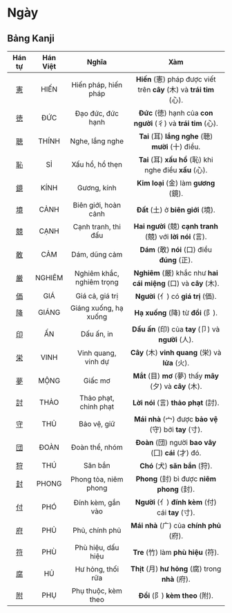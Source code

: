 # Ngày

## Bảng Kanji

| Hán tự | Hán Việt | Nghĩa | Xàm |
| :---: | :---: | :---: | :---: |
| [<span class="stroke-order">憲</span>](https://mazii.net/vi-VN/search/kanji/javi/%E6%86%B2) | HIẾN | Hiến pháp, hiến pháp | **Hiến** (憲) pháp được viết trên **cây** (木) và **trái tim** (心). |
| [<span class="stroke-order">徳</span>](https://mazii.net/vi-VN/search/kanji/javi/%E5%BE%B3) | ĐỨC | Đạo đức, đức hạnh | **Đức** (徳) hạnh của **con người** (彳) và **trái tim** (心). |
| [<span class="stroke-order">聴</span>](https://mazii.net/vi-VN/search/kanji/javi/%E8%81%B4) | THÍNH | Nghe, lắng nghe | **Tai** (耳) **lắng nghe** (聴) **mười** (十) điều. |
| [<span class="stroke-order">恥</span>](https://mazii.net/vi-VN/search/kanji/javi/%E6%81%A5) | SỈ | Xấu hổ, hổ thẹn | **Tai** (耳) **xấu hổ** (恥) khi nghe điều **xấu** (心). |
| [<span class="stroke-order">鏡</span>](https://mazii.net/vi-VN/search/kanji/javi/%E9%8F%A1) | KÍNH | Gương, kính | **Kim loại** (金) làm **gương** (鏡). |
| [<span class="stroke-order">境</span>](https://mazii.net/vi-VN/search/kanji/javi/%E5%A2%83) | CẢNH | Biên giới, hoàn cảnh | **Đất** (土) ở **biên giới** (境). |
| [<span class="stroke-order">競</span>](https://mazii.net/vi-VN/search/kanji/javi/%E7%AB%B6) | CẠNH | Cạnh tranh, thi đấu | **Hai người** (競) **cạnh tranh** (競) với **lời nói** (言). |
| [<span class="stroke-order">敢</span>](https://mazii.net/vi-VN/search/kanji/javi/%E6%95%A2) | CẢM | Dám, dũng cảm | **Dám** (敢) **nói** (口) điều **đúng** (正). |
| [<span class="stroke-order">厳</span>](https://mazii.net/vi-VN/search/kanji/javi/%E5%8E%B3) | NGHIÊM | Nghiêm khắc, nghiêm trọng | **Nghiêm** (厳) khắc như **hai cái miệng** (口) và **cây** (木). |
| [<span class="stroke-order">価</span>](https://mazii.net/vi-VN/search/kanji/javi/%E4%BE%A1) | GIÁ | Giá cả, giá trị | **Người** (亻) có **giá trị** (価). |
| [<span class="stroke-order">降</span>](https://mazii.net/vi-VN/search/kanji/javi/%E9%99%8D) | GIÁNG | Giáng xuống, hạ xuống | **Hạ xuống** (降) từ **đồi** (阝). |
| [<span class="stroke-order">印</span>](https://mazii.net/vi-VN/search/kanji/javi/%E5%8D%B0) | ẤN | Dấu ấn, in | **Dấu ấn** (印) của **tay** (卩) và **người** (人). |
| [<span class="stroke-order">栄</span>](https://mazii.net/vi-VN/search/kanji/javi/%E6%A0%84) | VINH | Vinh quang, vinh dự | **Cây** (木) **vinh quang** (栄) và **lửa** (火). |
| [<span class="stroke-order">夢</span>](https://mazii.net/vi-VN/search/kanji/javi/%E5%A4%A2) | MỘNG | Giấc mơ | **Mắt** (目) **mơ** (夢) thấy **mây** (夕) và **cây** (木). |
| [<span class="stroke-order">討</span>](https://mazii.net/vi-VN/search/kanji/javi/%E8%A8%8E) | THẢO | Thảo phạt, chinh phạt | **Lời nói** (言) **thảo phạt** (討). |
| [<span class="stroke-order">守</span>](https://mazii.net/vi-VN/search/kanji/javi/%E5%AE%88) | THỦ | Bảo vệ, giữ | **Mái nhà** (宀) được **bảo vệ** (守) bởi **tay** (寸). |
| [<span class="stroke-order">団</span>](https://mazii.net/vi-VN/search/kanji/javi/%E5%9B%A3) | ĐOÀN | Đoàn thể, nhóm | **Đoàn** (団) người **bao vây** (囗) **cái** (才) đó. |
| [<span class="stroke-order">狩</span>](https://mazii.net/vi-VN/search/kanji/javi/%E7%8B%A9) | THÚ | Săn bắn | **Chó** (犬) **săn bắn** (狩). |
| [<span class="stroke-order">封</span>](https://mazii.net/vi-VN/search/kanji/javi/%E5%B0%81) | PHONG | Phong tỏa, niêm phong | **Phong** (封) bì được **niêm phong** (封). |
| [<span class="stroke-order">付</span>](https://mazii.net/vi-VN/search/kanji/javi/%E4%BB%98) | PHÓ | Đính kèm, gắn vào | **Người** (亻) **đính kèm** (付) cái **tay** (寸). |
| [<span class="stroke-order">府</span>](https://mazii.net/vi-VN/search/kanji/javi/%E5%BA%9C) | PHỦ | Phủ, chính phủ | **Mái nhà** (广) của **chính phủ** (府). |
| [<span class="stroke-order">符</span>](https://mazii.net/vi-VN/search/kanji/javi/%E7%AC%A6) | PHÙ | Phù hiệu, dấu hiệu | **Tre** (竹) làm **phù hiệu** (符). |
| [<span class="stroke-order">腐</span>](https://mazii.net/vi-VN/search/kanji/javi/%E8%85%90) | HỦ | Hư hỏng, thối rữa | **Thịt** (月) **hư hỏng** (腐) trong **nhà** (府). |
| [<span class="stroke-order">附</span>](https://mazii.net/vi-VN/search/kanji/javi/%E9%99%84) | PHỤ | Phụ thuộc, kèm theo | **Đồi** (阝) **kèm theo** (附). |

